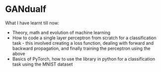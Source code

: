 # GANdualf

What I have learnt till now:

* Theory, math and evolution of machine learning 
* How to code a single layer perceptron from scratch for a classification task - this involved creating a loss function, dealing with forward and backward propagation, and finally training the perceptron using the above
* Basics of PyTorch, how to use the library in python for a classification task using the MNIST dataset 
